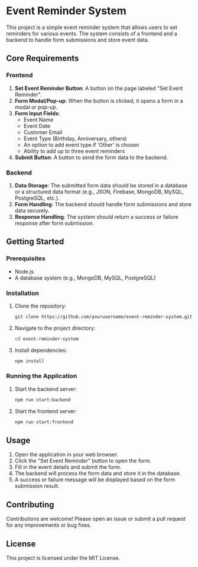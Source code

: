 # Event Reminder System

This project is a simple event reminder system that allows users to set reminders for various events. The system consists of a frontend and a backend to handle form submissions and store event data.

## Core Requirements

### Frontend

1. **Set Event Reminder Button**: A button on the page labeled "Set Event Reminder".
2. **Form Modal/Pop-up**: When the button is clicked, it opens a form in a modal or pop-up.
3. **Form Input Fields**:
   - Event Name
   - Event Date
   - Customer Email
   - Event Type (Birthday, Anniversary, others)
   - An option to add event type if 'Other' is chosen
   - Ability to add up to three event reminders
4. **Submit Button**: A button to send the form data to the backend.

### Backend

1. **Data Storage**: The submitted form data should be stored in a database or a structured data format (e.g., JSON, Firebase, MongoDB, MySQL, PostgreSQL, etc.).
2. **Form Handling**: The backend should handle form submissions and store data securely.
3. **Response Handling**: The system should return a success or failure response after form submission.

## Getting Started

### Prerequisites

- Node.js
- A database system (e.g., MongoDB, MySQL, PostgreSQL)

### Installation

1. Clone the repository:
   ```bash
   git clone https://github.com/yourusername/event-reminder-system.git
   ```
2. Navigate to the project directory:
   ```bash
   cd event-reminder-system
   ```
3. Install dependencies:
   ```bash
   npm install
   ```

### Running the Application

1. Start the backend server:
   ```bash
   npm run start:backend
   ```
2. Start the frontend server:
   ```bash
   npm run start:frontend
   ```

## Usage

1. Open the application in your web browser.
2. Click the "Set Event Reminder" button to open the form.
3. Fill in the event details and submit the form.
4. The backend will process the form data and store it in the database.
5. A success or failure message will be displayed based on the form submission result.

## Contributing

Contributions are welcome! Please open an issue or submit a pull request for any improvements or bug fixes.

## License

This project is licensed under the MIT License.
